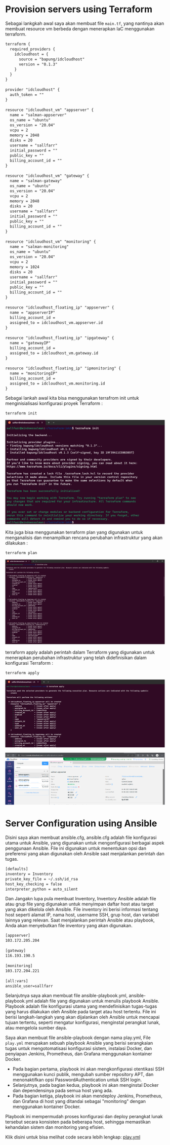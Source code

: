 # Provision servers using Terraform


Sebagai lankgkah awal saya akan membuat file `main.tf`, yang nantinya akan membuat resource vm berbeda dengan menerapkan IaC menggunakan terraform.

```
terraform {
  required_providers {
    idcloudhost = {
      source = "bapung/idcloudhost"
      version = "0.1.3"
    }
  }
}

provider "idcloudhost" {
  auth_token = ""
}

resource "idcloudhost_vm" "appserver" {
  name = "salman-appserver"
  os_name = "ubuntu"
  os_version = "20.04"
  vcpu = 2
  memory = 2048
  disks = 20
  username = "sallfarr"
  initial_password = ""
  public_key = ""
  billing_account_id = ""
}

resource "idcloudhost_vm" "gateway" {
  name = "salman-gateway"
  os_name = "ubuntu"
  os_version = "20.04"
  vcpu = 2
  memory = 2048
  disks = 20
  username = "sallfarr"
  initial_password = ""
  public_key = ""
  billing_account_id = ""
}

resource "idcloudhost_vm" "monitoring" {
  name = "salman-monitoring"
  os_name = "ubuntu"
  os_version = "20.04"
  vcpu = 2
  memory = 1024
  disks = 20
  username = "sallfarr"
  initial_password = ""
  public_key = ""
  billing_account_id = ""
}

resource "idcloudhost_floating_ip" "appserver" {
  name = "appserverIP"
  billing_account_id = 
  assigned_to = idcloudhost_vm.appserver.id
}

resource "idcloudhost_floating_ip" "ipgateway" {
  name = "gatewayIP"
  billing_account_id = 
  assigned_to = idcloudhost_vm.gateway.id
}

resource "idcloudhost_floating_ip" "ipmonitoring" {
  name = "monitoringIP"
  billing_account_id = 
  assigned_to = idcloudhost_vm.monitoring.id
}
```

Sebagai lankah awal kita bisa menggunakan terrafrom init untuk menginisialisasi konfigurasi proyek Terraform :

```
terraform init
```
![image](/1.%20Provisioning/img/1.png)

Kita juga bisa menggunakan terraform plan yang digunakan untuk menganalisis dan menampilkan rencana perubahan infrastruktur yang akan dilakukan :

```
terraform plan
```

![image](/1.%20Provisioning/img/2.png)

terraform apply adalah perintah dalam Terraform yang digunakan untuk menerapkan perubahan infrastruktur yang telah didefinisikan dalam konfigurasi Terraform :

```
terraform apply
```
![image](/1.%20Provisioning/img/3.png)

![image](/1.%20Provisioning/img/4.png)


# Server Configuration using Ansible

Disini saya akan membuat ansible.cfg, ansible.cfg adalah file konfigurasi utama untuk Ansible, yang digunakan untuk mengonfigurasi berbagai aspek penggunaan Ansible. File ini digunakan untuk menentukan opsi dan preferensi yang akan digunakan oleh Ansible saat menjalankan perintah dan tugas.

```
[defaults]
inventory = Inventory
private_key_file = ~/.ssh/id_rsa
host_key_checking = false
interpreter_python = auto_silent
```

Dan Jangakn lupa pula membuat Inventory, Inventory Ansible adalah file atau grup file yang digunakan untuk menyimpan daftar host atau target yang akan dikelola oleh Ansible. File inventory ini berisi informasi tentang host seperti alamat IP, nama host, username SSH, grup host, dan variabel lainnya yang relevan. Saat menjalankan perintah Ansible atau playbook, Anda akan menyebutkan file inventory yang akan digunakan.

```
[appserver]
103.172.205.204

[gateway]
116.193.190.5

[monitoring]
103.172.204.221

[all:vars]
ansible_user=sallfarr
```

Selanjutnya saya akan membuat file ansible-playbook.yml, ansible-playbook.yml adalah file yang digunakan untuk menulis playbook Ansible. Playbook adalah file konfigurasi utama yang mendefinisikan tugas-tugas yang harus dilakukan oleh Ansible pada target atau host tertentu. File ini berisi langkah-langkah yang akan dijalankan oleh Ansible untuk mencapai tujuan tertentu, seperti mengatur konfigurasi, menginstal perangkat lunak, atau mengelola sumber daya.

Saya akan membuat file ansible-playbook dengan nama play.yml, File `play.yml` merupakan sebuah playbook Ansible yang berisi serangkaian tugas untuk mengotomatisasi konfigurasi sistem, instalasi Docker, dan penyiapan Jenkins, Prometheus, dan Grafana menggunakan kontainer Docker.

- Pada bagian pertama, playbook ini akan mengkonfigurasi otentikasi SSH menggunakan kunci publik, mengubah sumber repository APT, dan menonaktifkan opsi PasswordAuthentication untuk SSH login.
- Selanjutnya, pada bagian kedua, playbook ini akan menginstal Docker dan dependensinya pada semua host yang ada.
- Pada bagian ketiga, playbook ini akan mendeploy Jenkins, Prometheus, dan Grafana di host yang ditandai sebagai "monitoring" dengan menggunakan kontainer Docker.

Playbook ini mempermudah proses konfigurasi dan deploy perangkat lunak tersebut secara konsisten pada beberapa host, sehingga memastikan kehandalan sistem dan monitoring yang efisien.

Klik disini untuk bisa melihat code secara lebih lengkap: [play.yml](https://github.com/sallfarr77/devops17-finaltask-salman/blob/main/resource/play.yml)


















